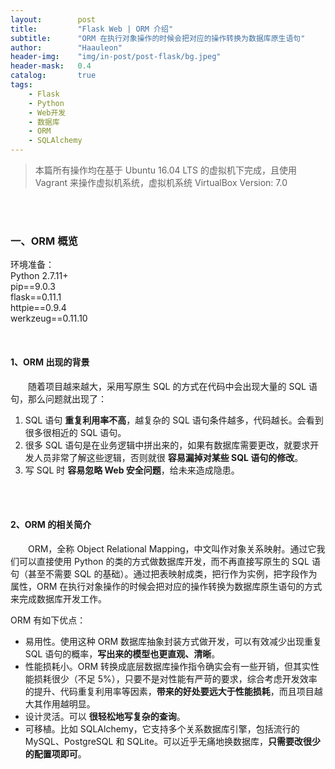 ```yaml
---
layout:        post
title:         "Flask Web | ORM 介绍"
subtitle:      "ORM 在执行对象操作的时候会把对应的操作转换为数据库原生语句"
author:        "Haauleon"
header-img:    "img/in-post/post-flask/bg.jpeg"
header-mask:   0.4
catalog:       true
tags:
    - Flask
    - Python
    - Web开发
    - 数据库
    - ORM
    - SQLAlchemy
---
```


> 本篇所有操作均在基于 Ubuntu 16.04 LTS 的虚拟机下完成，且使用 Vagrant 来操作虚拟机系统，虚拟机系统 VirtualBox Version: 7.0 

<br>
<br>

### 一、ORM 概览
环境准备：     
Python 2.7.11+      
pip==9.0.3     
flask==0.11.1   
httpie==0.9.4     
werkzeug==0.11.10       

<br>

#### 1、ORM 出现的背景 
&emsp;&emsp;随着项目越来越大，采用写原生 SQL 的方式在代码中会出现大量的 SQL 语句，那么问题就出现了：    
1. SQL 语句 **重复利用率不高**，越复杂的 SQL 语句条件越多，代码越长。会看到很多很相近的 SQL 语句。     
2. 很多 SQL 语句是在业务逻辑中拼出来的，如果有数据库需要更改，就要求开发人员非常了解这些逻辑，否则就很 **容易漏掉对某些 SQL 语句的修改**。     
3. 写 SQL 时 **容易忽略 Web 安全问题**，给未来造成隐患。      

<br>
<br>

#### 2、ORM 的相关简介
&emsp;&emsp;ORM，全称 Object Relational Mapping，中文叫作对象关系映射。通过它我们可以直接使用 Python 的类的方式做数据库开发，而不再直接写原生的 SQL 语句（甚至不需要 SQL 的基础）。通过把表映射成类，把行作为实例，把字段作为属性，ORM 在执行对象操作的时候会把对应的操作转换为数据库原生语句的方式来完成数据库开发工作。     

ORM 有如下优点：     
- 易用性。使用这种 ORM 数据库抽象封装方式做开发，可以有效减少出现重复 SQL 语句的概率，**写出来的模型也更直观、清晰**。     
- 性能损耗小。ORM 转换成底层数据库操作指令确实会有一些开销，但其实性能损耗很少（不足 5%），只要不是对性能有严苛的要求，综合考虑开发效率的提升、代码重复利用率等因素，**带来的好处要远大于性能损耗**，而且项目越大其作用越明显。     
- 设计灵活。可以 **很轻松地写复杂的查询**。    
- 可移植。比如 SQLAlchemy，它支持多个关系数据库引擎，包括流行的 MySQL、PostgreSQL 和 SQLite。可以近乎无痛地换数据库，**只需要改很少的配置项即可**。